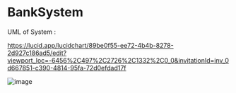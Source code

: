 # BankSystem




UML of System :

https://lucid.app/lucidchart/89be0f55-ee72-4b4b-8278-2d927c186ad5/edit?viewport_loc=-6456%2C497%2C2726%2C1332%2C0_0&invitationId=inv_0d667851-c390-4814-95fa-72d0efdad17f

![image](https://github.com/EslamAymann22/BankSystem/assets/145445476/bff94807-b216-4343-a6d4-945b0602d4bb)

